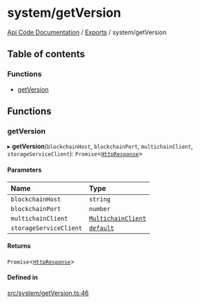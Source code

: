 # system/getVersion
 
[Api Code Documentation](../README.md) / [Exports](../modules.md) / system/getVersion

## Table of contents

### Functions

- [getVersion](system_getVersion.md#getversion)

## Functions

### getVersion

▸ **getVersion**(`blockchainHost`, `blockchainPort`, `multichainClient`, `storageServiceClient`): `Promise`<[`HttpResponse`](httpd_lib.md#httpresponse)\>

#### Parameters

| Name | Type |
| :------ | :------ |
| `blockchainHost` | `string` |
| `blockchainPort` | `number` |
| `multichainClient` | [`MultichainClient`](../interfaces/service_Client_h.MultichainClient.md) |
| `storageServiceClient` | [`default`](../classes/service_Client_storage_service.default.md) |

#### Returns

`Promise`<[`HttpResponse`](httpd_lib.md#httpresponse)\>

#### Defined in

[src/system/getVersion.ts:46](https://github.com/openkfw/TruBudget/blob/4d7fd4be/api/src/system/getVersion.ts#L46)
